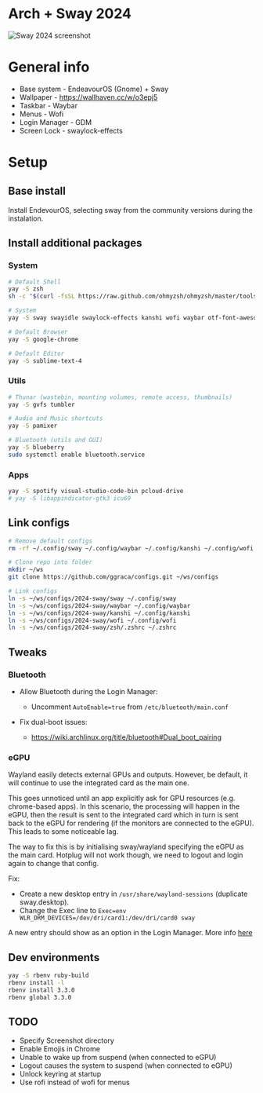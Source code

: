 # Arch + Sway 2024

![](/2024-sway/screenshot.png "Sway 2024 screenshot")

# General info

- Base system - EndeavourOS (Gnome) + Sway
- Wallpaper - https://wallhaven.cc/w/o3epj5
- Taskbar - Waybar
- Menus - Wofi
- Login Manager - GDM
- Screen Lock - swaylock-effects

# Setup

## Base install
Install EndevourOS, selecting sway from the community versions during the instalation.


## Install additional packages
### System
```bash
# Default Shell
yay -S zsh
sh -c "$(curl -fsSL https://raw.github.com/ohmyzsh/ohmyzsh/master/tools/install.sh)"

# System
yay -S sway swayidle swaylock-effects kanshi wofi waybar otf-font-awesome

# Default Browser
yay -S google-chrome

# Default Editor
yay -S sublime-text-4
```

### Utils
```bash
# Thunar (wastebin, mounting volumes, remote access, thumbnails)
yay -S gvfs tumbler

# Audio and Music shortcuts
yay -S pamixer

# Bluetooth (utils and GUI)
yay -S blueberry
sudo systemctl enable bluetooth.service
```

### Apps
```bash
yay -S spotify visual-studio-code-bin pcloud-drive
# yay -S libappindicator-gtk3 icu69
```

## Link configs
```bash
# Remove default configs
rm -rf ~/.config/sway ~/.config/waybar ~/.config/kanshi ~/.config/wofi ~/.zshrc

# Clone repo into folder
mkdir ~/ws
git clone https://github.com/ggraca/configs.git ~/ws/configs

# Link configs
ln -s ~/ws/configs/2024-sway/sway ~/.config/sway
ln -s ~/ws/configs/2024-sway/waybar ~/.config/waybar
ln -s ~/ws/configs/2024-sway/kanshi ~/.config/kanshi
ln -s ~/ws/configs/2024-sway/wofi ~/.config/wofi
ln -s ~/ws/configs/2024-sway/zsh/.zshrc ~/.zshrc
```

## Tweaks

### Bluetooth
- Allow Bluetooth during the Login Manager:
	- Uncomment `AutoEnable=true` from `/etc/bluetooth/main.conf`

- Fix dual-boot issues:
	- https://wiki.archlinux.org/title/bluetooth#Dual_boot_pairing


### eGPU
Wayland easily detects external GPUs and outputs. However, be default, it will continue to use the integrated card as the main one.

This goes unnoticed until an app explicitly ask for GPU resources (e.g. chrome-based apps). In this scenario, the processing will happen in the eGPU, then the result is sent to the integrated card which in turn is sent back to the eGPU for rendering (if the monitors are connected to the eGPU). This leads to some noticeable lag.

The way to fix this is by initialising sway/wayland specifying the eGPU as the main card. Hotplug will not work though, we need to logout and login again to change that config.

Fix:
- Create a new desktop entry in `/usr/share/wayland-sessions` (duplicate sway.desktop).
- Change the Exec line to `Exec=env WLR_DRM_DEVICES=/dev/dri/card1:/dev/dri/card0 sway`

A new entry should show as an option in the Login Manager. More info [here](https://www.reddit.com/r/framework/comments/sba273/guide_framework_laptop_running_amd_radeon_egpu/)

## Dev environments
```bash
yay -S rbenv ruby-build
rbenv install -l
rbenv install 3.3.0
rbenv global 3.3.0
```

## TODO
- Specify Screenshot directory
- Enable Emojis in Chrome
- Unable to wake up from suspend (when connected to eGPU)
- Logout causes the system to suspend (when connected to eGPU)
- Unlock keyring at startup
- Use rofi instead of wofi for menus
